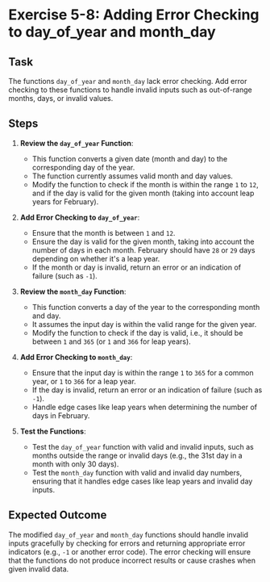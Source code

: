 
# Exercise 5-8: Adding Error Checking to day_of_year and month_day

## Task
The functions `day_of_year` and `month_day` lack error checking. Add error checking to these functions to handle invalid inputs such as out-of-range months, days, or invalid values.

## Steps
1. **Review the `day_of_year` Function**:
   - This function converts a given date (month and day) to the corresponding day of the year.
   - The function currently assumes valid month and day values.
   - Modify the function to check if the month is within the range `1` to `12`, and if the day is valid for the given month (taking into account leap years for February).

2. **Add Error Checking to `day_of_year`**:
   - Ensure that the month is between `1` and `12`.
   - Ensure the day is valid for the given month, taking into account the number of days in each month. February should have `28` or `29` days depending on whether it's a leap year.
   - If the month or day is invalid, return an error or an indication of failure (such as `-1`).

3. **Review the `month_day` Function**:
   - This function converts a day of the year to the corresponding month and day.
   - It assumes the input day is within the valid range for the given year.
   - Modify the function to check if the day is valid, i.e., it should be between `1` and `365` (or `1` and `366` for leap years).

4. **Add Error Checking to `month_day`**:
   - Ensure that the input day is within the range `1` to `365` for a common year, or `1` to `366` for a leap year.
   - If the day is invalid, return an error or an indication of failure (such as `-1`).
   - Handle edge cases like leap years when determining the number of days in February.

5. **Test the Functions**:
   - Test the `day_of_year` function with valid and invalid inputs, such as months outside the range or invalid days (e.g., the 31st day in a month with only 30 days).
   - Test the `month_day` function with valid and invalid day numbers, ensuring that it handles edge cases like leap years and invalid day inputs.

## Expected Outcome
The modified `day_of_year` and `month_day` functions should handle invalid inputs gracefully by checking for errors and returning appropriate error indicators (e.g., `-1` or another error code). The error checking will ensure that the functions do not produce incorrect results or cause crashes when given invalid data.
